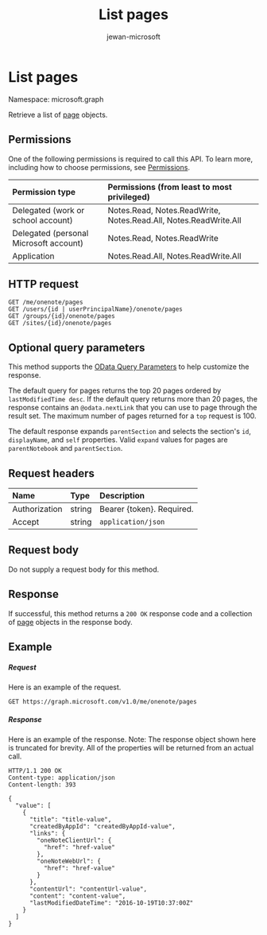 ﻿---
title: "List pages"
description: "Retrieve a list of page objects."
author: "jewan-microsoft"
localization_priority: Normal
ms.prod: "onenote"
doc_type: apiPageType
---

# List pages

Namespace: microsoft.graph

Retrieve a list of [page](../resources/page.md) objects.

## Permissions

One of the following permissions is required to call this API. To learn more, including how to choose permissions, see [Permissions](/graph/permissions-reference).

| Permission type                        | Permissions (from least to most privileged)                      |
| :------------------------------------- | :--------------------------------------------------------------- |
| Delegated (work or school account)     | Notes.Read, Notes.ReadWrite, Notes.Read.All, Notes.ReadWrite.All |
| Delegated (personal Microsoft account) | Notes.Read, Notes.ReadWrite                                      |
| Application                            | Notes.Read.All, Notes.ReadWrite.All                              |

## HTTP request

<!-- { "blockType": "ignored" } -->

```http
GET /me/onenote/pages
GET /users/{id | userPrincipalName}/onenote/pages
GET /groups/{id}/onenote/pages
GET /sites/{id}/onenote/pages
```

## Optional query parameters
This method supports the [OData Query Parameters](/graph/query-parameters) to help customize the response.

The default query for pages returns the top 20 pages ordered by `lastModifiedTime desc`. If the default query returns more than 20 pages, the response contains an `@odata.nextLink` that you can use to page through the result set. The maximum number of pages returned for a `top` request is 100.

The default response expands `parentSection` and selects the section's `id`, `displayName`, and `self` properties. Valid `expand` values for pages are `parentNotebook` and `parentSection`.

## Request headers

| Name          | Type   | Description               |
| :------------ | :----- | :------------------------ |
| Authorization | string | Bearer {token}. Required. |
| Accept        | string | `application/json`        |

## Request body

Do not supply a request body for this method.

## Response

If successful, this method returns a `200 OK` response code and a collection of [page](../resources/page.md) objects in the response body.

## Example

##### Request

Here is an example of the request.

<!-- { "blockType": "ignored" } -->

```http
GET https://graph.microsoft.com/v1.0/me/onenote/pages
```

##### Response

Here is an example of the response. Note: The response object shown here is truncated for brevity. All of the properties will be returned from an actual call.

<!-- { "blockType": "ignored" } -->

```http
HTTP/1.1 200 OK
Content-type: application/json
Content-length: 393

{
  "value": [
    {
      "title": "title-value",
      "createdByAppId": "createdByAppId-value",
      "links": {
        "oneNoteClientUrl": {
          "href": "href-value"
        },
        "oneNoteWebUrl": {
          "href": "href-value"
        }
      },
      "contentUrl": "contentUrl-value",
      "content": "content-value",
      "lastModifiedDateTime": "2016-10-19T10:37:00Z"
    }
  ]
}
```

<!-- uuid: 8fcb5dbc-d5aa-4681-8e31-b001d5168d79
2015-10-25 14:57:30 UTC -->

<!-- {
  "type": "#page.annotation",
  "description": "List pages",
  "keywords": "",
  "section": "documentation",
  "tocPath": ""
}-->
